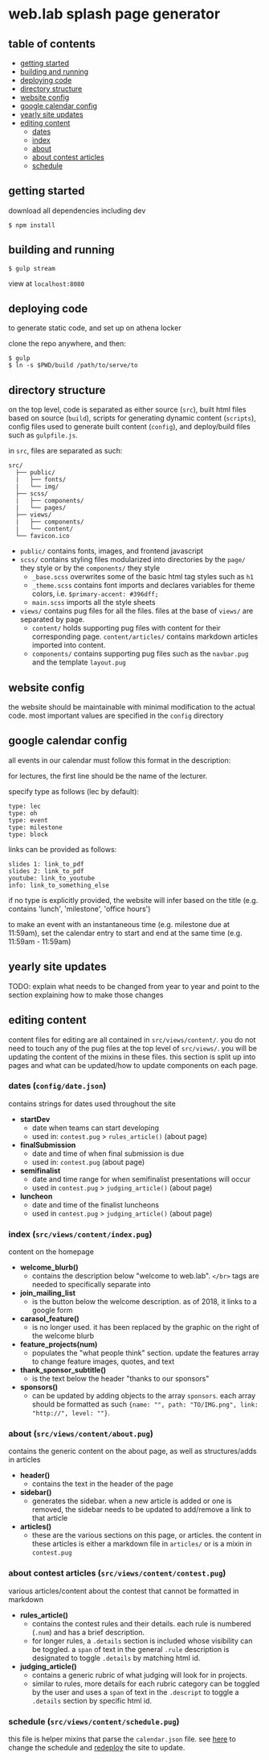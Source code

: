# web.lab splash page generator

## table of contents

- [getting started](#getting-started)
- [building and running](#building-and-running)
- [deploying code](#deploying-code)
- [directory structure](#directory-structure)
- [website config](#website-config)
- [google calendar config](#google-calendar-config)
- [yearly site updates](#yearly-site-updates)
- [editing content](#editing-content)
  - [dates](#dates-configdatejson)
  - [index](#index-srcviewscontentindexpug)
  - [about](#about-srcviewscontentaboutpug)
  - [about contest articles](#about-contest-articles-srcviewscontentcontestpug)
  - [schedule](#schedule-srcviewscontentschedulepug)

## getting started

download all dependencies including dev

```
$ npm install
```

## building and running

```
$ gulp stream
```

view at `localhost:8080`

## deploying code

to generate static code, and set up on athena locker

clone the repo anywhere, and then:

```
$ gulp
$ ln -s $PWD/build /path/to/serve/to
```

## directory structure

on the top level, code is separated as either source (`src`), built html files based on source (`build`), scripts for generating dynamic content (`scripts`), config files used to generate built content (`config`), and deploy/build files such as `gulpfile.js`.

in `src`, files are separated as such:

```
src/
  ├── public/
  |   ├── fonts/
  |   └── img/
  ├── scss/
  |   ├── components/
  |   └── pages/
  ├── views/
  |   ├── components/
  |   └── content/
  └── favicon.ico
```

- `public/` contains fonts, images, and frontend javascript
- `scss/` contains styling files modularized into directories by the `page/` they style or by the `components/` they style
  - `_base.scss` overwrites some of the basic html tag styles such as `h1`
  - `_theme.scss` contains font imports and declares variables for theme colors, i.e. `$primary-accent: #396dff;`
  - `main.scss` imports all the style sheets
- `views/` contains pug files for all the files. files at the base of `views/` are separated by page.
  - `content/` holds supporting pug files with content for their corresponding page. `content/articles/` contains markdown articles imported into content.
  - `components/` contains supporting pug files such as the `navbar.pug` and the template `layout.pug`

## website config

the website should be maintainable with minimal modification to the actual code.
most important values are specified in the `config` directory

## google calendar config

all events in our calendar must follow this format in the description:

for lectures, the first line should be the name of the lecturer.

specify type as follows (lec by default):

```
type: lec
type: oh
type: event
type: milestone
type: block
```

links can be provided as follows:

```
slides 1: link_to_pdf
slides 2: link_to_pdf
youtube: link_to_youtube
info: link_to_something_else
```

if no type is explicitly provided, the website will infer based on the title (e.g. contains 'lunch', 'milestone', 'office hours')

to make an event with an instantaneous time (e.g. milestone due at 11:59am), set the calendar entry to start and end at the same time (e.g. 11:59am - 11:59am)

## yearly site updates

TODO: explain what needs to be changed from year to year and point to the section explaining how to make those changes


## editing content

content files for editing are all contained in `src/views/content/`. you do not need to touch any of the pug files at the top level of `src/views/`. you will be updating the content of the mixins in these files. this section is split up into pages and what can be updated/how to update components on each page.

### dates (`config/date.json`)

contains strings for dates used throughout the site

- **startDev**
  - date when teams can start developing
  - used in: `contest.pug` > `rules_article()` (about page)
- **finalSubmission**
  - date and time of when final submission is due
  - used in: `contest.pug` (about page)
- **semifinalist**
  - date and time range for when semifinalist presentations will occur
  - used in `contest.pug` > `judging_article()` (about page)
- **luncheon**
  - date and time of the finalist luncheons
  - used in `contest.pug` > `judging_article()` (about page)

### index (`src/views/content/index.pug`)

content on the homepage

- **welcome_blurb()**
  - contains the description below "welcome to web.lab". `</br>` tags are needed to specifically separate into
- **join_mailing_list**
  - is the button below the welcome description. as of 2018, it links to a google form
- **carasol_feature()**
  - is no longer used. it has been replaced by the graphic on the right of the welcome blurb
- **feature_projects(num)**
  - populates the "what people think" section. update the features array to change feature images, quotes, and text
- **thank_sponsor_subtitle()**
  - is the text below the header "thanks to our sponsors"
- **sponsors()**
  - can be updated by adding objects to the array `sponsors`. each array should be formatted as such `{name: "", path: "TO/IMG.png", link: "http://", level: ""}`.

### about (`src/views/content/about.pug`)

contains the generic content on the about page, as well as structures/adds in articles

- **header()**
  - contains the text in the header of the page
- **sidebar()**
  - generates the sidebar. when a new article is added or one is removed, the sidebar needs to be updated to add/remove a link to that article
- **articles()**
  - these are the various sections on this page, or articles. the content in these articles is either a markdown file in `articles/` or is a mixin in `contest.pug`

### about contest articles (`src/views/content/contest.pug`)

various articles/content about the contest that cannot be formatted in markdown

- **rules_article()**
  - contains the contest rules and their details. each rule is numbered (`.num`) and has a brief description.
  - for longer rules, a `.details` section is included whose visibility can be toggled. a `span` of text in the general `.rule` description is designated to toggle `.details` by matching html id.
- **judging_article()**
  - contains a generic rubric of what judging will look for in projects.
  - similar to rules, more details for each rubric category can be toggled by the user and uses a `span` of text in the `.descript` to toggle a `.details` section by specific html id.

### schedule (`src/views/content/schedule.pug`)

this file is helper mixins that parse the `calendar.json` file. see [here](#google-calendar-config) to change the schedule and [redeploy](#deploying-code) the site to update.
